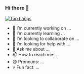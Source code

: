 ### Hi there 👋

[![Top Langs](https://github-readme-stats.vercel.app/api/top-langs/?username=saeyoung22&layout=compact)](https://github.com/saeyoung22/HowRU)
<!--
**saeyoung22/saeyoung22** is a ✨ _special_ ✨ repository because its `README.md` (this file) appears on your GitHub profile.

Here are some ideas to get you started:
-->
- 🔭 I’m currently working on ...
- 🌱 I’m currently learning ...
- 👯 I’m looking to collaborate on ...
- 🤔 I’m looking for help with ...
- 💬 Ask me about ...
- 📫 How to reach me: ...
- 😄 Pronouns: ...
- ⚡ Fun fact: ...

